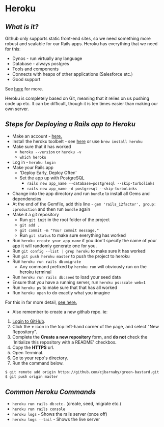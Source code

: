 # Heroku

## _What is it?_ <a id="what-is-it"></a>

Github only supports static front-end sites, so we need something more robust and scalable for our Rails apps. Heroku has everything that we need for this:

* Dynos - run virtually any language
* Database - always postgres
* Tools and components
* Connects with heaps of other applications \(Salesforce etc.\)
* Good support

See [here](https://www.heroku.com/home) for more.

Heroku is completely based on Git, meaning that it relies on us pushing code up etc. It can be difficult, though it is ten times easier than making our own server.

## _Steps for Deploying a Rails app to Heroku_ <a id="steps-for-deploying-a-rails-app-to-heroku"></a>

* Make an account - [here.](https://signup.heroku.com/www-header)​
* Install the heroku toolbelt - see [here](https://toolbelt.heroku.com/) or use `brew install heroku`
* Make sure that it has worked
  * `heroku --version` or `heroku -v`
  * `which heroku`
* Log in - `heroku login`
* Make your Rails app
  * 'Deploy Early, Deploy Often'
  * Set the app up with PostgreSQL
    * `rails new app_name --database=postgresql --skip-turbolinks`
    * `rails new app_name -d postgresql --skip-turbolinks`
* Change into the app directory and run `bundle` to install all Gems and dependencies
* At the end of the Gemfile, add this line - `gem 'rails_12factor', group: :production` and then run `bundle` again
* Make it a git repository
  * Run `git init` in the root folder of the project
  * `git add .`
  * `git commit -m "Your commit message."`
  * Run `git status` to make sure everything has worked
* Run `heroku create your_app_name` if you don't specify the name of your app it will randomly generate one for you.
* Run `git config --list | grep heroku` to make sure it has worked
* Run `git push heroku master` to push the project to heroku
* Run `heroku run rails db:migrate`
  * Any command prefixed by `heroku run` will obviously run on the heroku terminal
* Run `heroku run rails db:seed` to load your seed data
* Ensure that you have a running server, run `heroku ps:scale web=1`
* Run `heroku ps` to make sure that that has all worked
* Run `heroku open` to do exactly what you imagine

For this in far more detail, [see here.](https://devcenter.heroku.com/articles/getting-started-with-rails4)​

* Also remember to create a new github repo. ie:

1. ​[Login to GitHub](http://www.github.com/).
2. Click the **+** icon in the top left-hand corner of the page, and select "New Repository".
3. Complete the **Create a new repository** form, and **do not** check the 'Initialize this repository with a README' checkbox.
4. Copy the **HTTPS** url.
5. Open Terminal.
6. Go to your repo's directory.
7. Run the command below.

```bash
$ git remote add origin https://github.com/cjbarnaby/green-bastard.git
$ git push origin master
```

## _Common Heroku Commands_ <a id="common-heroku-commands"></a>

* `heroku run rails db:etc.` \(create, seed, migrate etc.\)
* `heroku run rails console`
* `heroku logs` - Shows the rails server \(once off\)
* `heroku logs --tail` - Shows the live server

